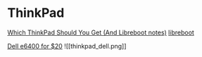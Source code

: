 # ThinkPad
[Which ThinkPad Should You Get (And Libreboot notes)](https://www.youtube.com/watch?v=La3sb5y7e-k)
[libreboot](https://libreboot.org/)

[Dell e6400 for $20](https://www.ebay.com/itm/285263348187?hash=item426b0541db:g:j1cAAOSwW9FkT~1J&amdata=enc%3AAQAIAAAAwJnVeSynC6Ln3OUNcHxEzQZMccM1sG5J6ORs0Oe83j3%2F%2FczVqUJLrSiOk%2BzE0eLUE4i6MhhetxdZnlfrqEk%2FJjG0CPcO28TbRoI6t9bFwNny9jznUWrI6jqV5Yhmj9KHeCeT%2B0Y4QJXsQZGSk2wp62cydXEL3%2FCrSnQPbcfjubuf7T76pGq3ZoHDZeVYtx%2BtbvVdTJP9qQl1e8MzAUJDHZkl1FXFjFi%2F4KuDp6n7ofxmgLWC8428xNZhHZdy4CHR5A%3D%3D%7Ctkp%3ABk9SR9bdpdf7YQ)
![[thinkpad_dell.png]]